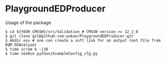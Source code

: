 # PlaygroundEDProducer

Usage of the package

```
$ cd ${YOUR_CMSSW}/src/Validation # CMSSW version >= 12_2_0
$ git clone git@github.com:ywkao/PlaygroundEDProducer.git
$ mkdir eos # one can create a soft link for an output root file from DQM EDAnalyzer
$ time scram b -j10
$ time cmsRun python/ExampleConfig_cfg.py
```
